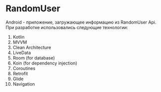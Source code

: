 # RandomUser

Android - приложение, загружающее информацию из RandomUser Api. При разработке использовались следующие технологии:


1. Kotlin
1. MVVM
1. Clean Architecture
1. LiveData
2. Room (for database)
3. Koin (for dependency injection)
4. Coroutines
5. Retrofit
6. Glide
7. Navigation
